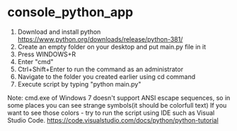 # console_python_app
1. Download and install python https://www.python.org/downloads/release/python-381/
2. Create an empty folder on your desktop and put main.py file in it
3. Press WINDOWS+R
4. Enter "cmd"
5. Ctrl+Shift+Enter to run the command as an administrator
6. Navigate to the folder you created earlier using cd command
7. Execute script by typing "python main.py"

Note: cmd.exe of Windows 7 doesn't support ANSI escape sequences, so in some places you can see strange symbols(it should be colorfull text)
If you want to see those colors - try to run the script using IDE such as Visual Studio Code.
https://code.visualstudio.com/docs/python/python-tutorial
